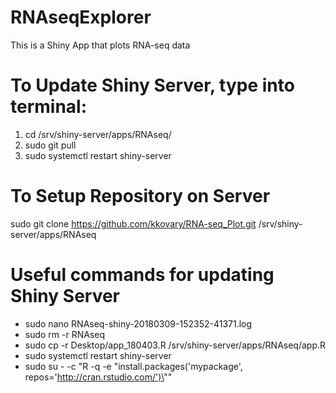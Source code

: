 # RNAseqExplorer

This is a Shiny App that plots RNA-seq data

# To Update Shiny Server, type into terminal:

1) cd /srv/shiny-server/apps/RNAseq/
2) sudo git pull
3) sudo systemctl restart shiny-server

# To Setup Repository on Server
sudo git clone https://github.com/kkovary/RNA-seq_Plot.git /srv/shiny-server/apps/RNAseq

# Useful commands for updating Shiny Server
- sudo nano RNAseq-shiny-20180309-152352-41371.log
- sudo rm -r RNAseq
- sudo cp -r Desktop/app_180403.R /srv/shiny-server/apps/RNAseq/app.R
- sudo systemctl restart shiny-server
- sudo su - -c "R -q -e \"install.packages('mypackage', repos='http://cran.rstudio.com/')\""
